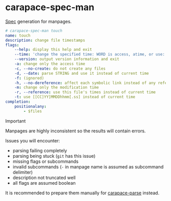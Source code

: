 # carapace-spec-man

[Spec](https://github.com/rsteube/carapace-spec) generation for manpages.

```yaml
# carapace-spec-man touch
name: touch
description: change file timestamps
flags:
    --help: display this help and exit
    --time: 'change the specified time: WORD is access, atime, or use: equivalent to -a WORD is modify or mtime: equivalent to -m'
    --version: output version information and exit
    -a: change only the access time
    -c, --no-create: do not create any files
    -d, --date: parse STRING and use it instead of current time
    -f: (ignored)
    -h, --no-dereference: affect each symbolic link instead of any referenced file (useful only on systems that can change the timestamps of a symlink)
    -m: change only the modification time
    -r, --reference: use this file's times instead of current time
    -t: use [[CC]YY]MMDDhhmm[.ss] instead of current time
completion:
    positionalany:
        - $files
```

> [!IMPORTANT]
> Manpages are highly inconsistent so the results will contain errors.
> 
> Issues you will encounter:
> - parsing failing completely
> - parsing being stuck (`git` has this issue)
> - missing flags or subcommands
> - invalid subcommands (`-` in manpage name is assumed as subcommand delimiter)
> - description not truncated well
> - all flags are assumed boolean
>
> It is recommended to prepare them manually for [carapace-parse] instead.

[carapace-parse]:https://github.com/rsteube/carapace-bin/tree/master/cmd/carapace-parse
